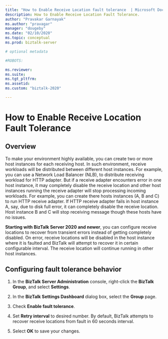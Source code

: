 ```yaml
---
title: "How to Enable Receive Location fault tolerance  | Microsoft Docs"
description: How to Enable Receive Location Fault Tolerance.
author: "Pravakar Garnayak"
ms.author: "pravagar"
manager: "dougeby"
ms.date: "02/10/2020"
ms.topic: conceptual
ms.prod: biztalk-server

# optional metadata

#ROBOTS:

ms.reviewer: 
ms.suite:
ms.tgt_pltfrm:
ms.assetid: 
ms.custom: "biztalk-2020"

---
```

# How to Enable Receive Location Fault Tolerance

## Overview

To make your environment highly available, you can create two or more host instances for each receiving host. In such environment, receive workloads will be distributed between different host instances. For example, you can use a Network Load Balancer (NLB), to distribute receiving workload for HTTP adapter. But if a receive adapter encounters error in one host instance, it may completely disable the receive location and other host instances running the receive adapter will stop processing incoming workloads. For example, you can create there hosts instances (A, B and C) to run HTTP receive adapter. If HTTP receive adapter fails in host instance A, say, due to disk full error, it can completely disable the receive location. Host instance B and C will stop receiving message though these hosts have no issues.

**Starting with BizTalk Server 2020 and newer**, you can configure receive locations to recover from transient errors instead of getting completely disabled. On error, receive locations will be disabled in the host instance where it is faulted and BizTalk will attempt to recover it in certain configurable interval. The receive location will continue running in other host instances.

## Configuring fault tolerance behavior

1. In the **BizTalk Server Administration** console, right-click the **BizTalk Group**, and select **Settings**.
2. In the **BizTalk Settings Dashboard** dialog box, select the **Group** page.

3. Check **Enable fault tolerance**.

4. Set **Retry interval** to desired number. By default, BizTalk attempts to recover receive locations from fault in 60 seconds interval.

5. Select **OK** to save your changes.
